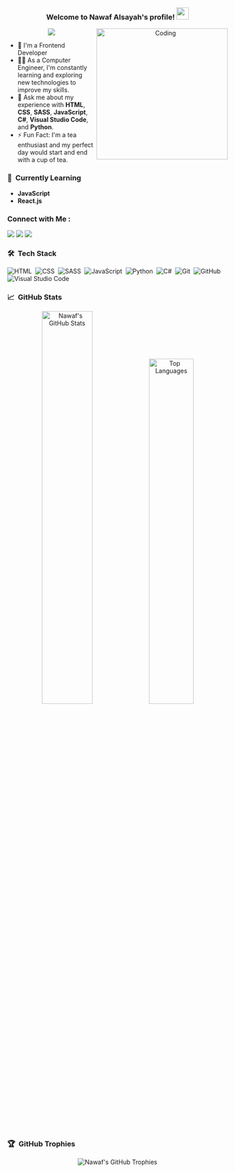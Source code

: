 <h3 align="center">
  Welcome to Nawaf Alsayah's profile!
  <img src="https://media.giphy.com/media/hvRJCLFzcasrR4ia7z/giphy.gif" width="28">
</h3>

<p align="center">
  <img align="right" alt="Coding" width="300" src="https://user-images.githubusercontent.com/77529535/104816402-097a5f80-5843-11eb-9d83-deadb3bb212c.gif?raw=true" >
  <a href="https://github.com/DenverCoder1/readme-typing-svg"><img src="https://readme-typing-svg.herokuapp.com/?lines=Junior%20Web%20Developer;Always%20learning%20new%20things&font=Fira%20Code&center=true&width=440&height=45&color=00DF67&vCenter=true&size=24"></a>
</p> 

- 🏢 I'm a Frontend Developer
- 👨‍💻 As a Computer Engineer, I'm constantly learning and exploring new technologies to improve my skills.
- 💬 Ask me about my experience with **HTML**, **CSS**, **SASS**, **JavaScript**, **C#**, **Visual Studio Code**, and **Python**.
- ⚡ Fun Fact: I'm a tea enthusiast and my perfect day would start and end with a cup of tea.

### 🌱 &nbsp;Currently Learning

- **JavaScript**  
- **React.js** 

### Connect with Me :

<a href="https://www.linkedin.com/in/nawaf-alsayah" target="_blank"><img src="https://img.shields.io/badge/-LinkedIn-0077B5?style=for-the-badge&logo=Linkedin&logoColor=white"/></a>
<a href="mailto:nawaf.alsayah97@gmail.com" target="_blank"><img src="https://img.shields.io/badge/-Email-D14836?style=for-the-badge&logo=Gmail&logoColor=white"/></a>
<a href="https://x.com/nawaf_alsayah?t=Kzt_YouNWL2Suua2ordCdQ&s=09" target="_blank"><img src="https://img.shields.io/badge/-Twitter-1DA1F2?style=for-the-badge&logo=Twitter&logoColor=white"/></a>

### 🛠 &nbsp;Tech Stack

![HTML](https://img.shields.io/badge/-HTML-05122A?style=flat&logo=HTML5)&nbsp;
![CSS](https://img.shields.io/badge/-CSS-05122A?style=flat&logo=CSS3&logoColor=1572B6)&nbsp;
![SASS](https://img.shields.io/badge/-SASS-05122A?style=flat&logo=SASS)&nbsp;
![JavaScript](https://img.shields.io/badge/-JavaScript-05122A?style=flat&logo=JavaScript)&nbsp;
![Python](https://img.shields.io/badge/-Python-05122A?style=flat&logo=python)&nbsp;
![C#](https://img.shields.io/badge/-C_Sharp-05122A?style=flat&logo=c-sharp)&nbsp;
![Git](https://img.shields.io/badge/-Git-05122A?style=flat&logo=git)&nbsp;
![GitHub](https://img.shields.io/badge/-GitHub-05122A?style=flat&logo=github)&nbsp;
![Visual Studio Code](https://img.shields.io/badge/-Visual%20Studio%20Code-05122A?style=flat&logo=visual-studio-code&logoColor=007ACC)&nbsp;

### 📈 &nbsp;GitHub Stats

<p align="center">
  <img src="https://github-readme-stats.vercel.app/api?username=Dev-Nawaf&show_icons=true&theme=dark" alt="Nawaf's GitHub Stats" width="48%"/>
  <img src="https://github-readme-stats.vercel.app/api/top-langs/?username=Dev-Nawaf&layout=compact&theme=dark" alt="Top Languages" width="45%"/>
</p>

### 🏆 &nbsp;GitHub Trophies

<p align="center">
  <img src="https://github-profile-trophy.vercel.app/?username=Dev-Nawaf&theme=onedark" alt="Nawaf's GitHub Trophies" />
</p>
